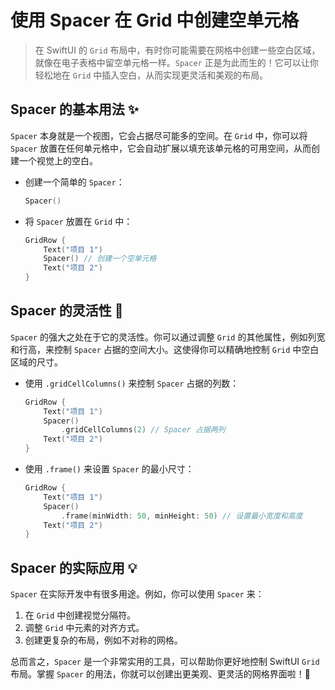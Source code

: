 ﻿# 使用 Spacer 在 Grid 中创建空单元格

> 在 SwiftUI 的 `Grid` 布局中，有时你可能需要在网格中创建一些空白区域，就像在电子表格中留空单元格一样。`Spacer` 正是为此而生的！它可以让你轻松地在 `Grid` 中插入空白，从而实现更灵活和美观的布局。

## Spacer 的基本用法 ✨

`Spacer` 本身就是一个视图，它会占据尽可能多的空间。在 `Grid` 中，你可以将 `Spacer` 放置在任何单元格中，它会自动扩展以填充该单元格的可用空间，从而创建一个视觉上的空白。

*   创建一个简单的 `Spacer`：

    ```swift
    Spacer()
    ```

*   将 `Spacer` 放置在 `Grid` 中：

    ```swift
    GridRow {
        Text("项目 1")
        Spacer() // 创建一个空单元格
        Text("项目 2")
    }
    ```

## Spacer 的灵活性 🌟

`Spacer` 的强大之处在于它的灵活性。你可以通过调整 `Grid` 的其他属性，例如列宽和行高，来控制 `Spacer` 占据的空间大小。这使得你可以精确地控制 `Grid` 中空白区域的尺寸。

*   使用 `.gridCellColumns()` 来控制 `Spacer` 占据的列数：

    ```swift
    GridRow {
        Text("项目 1")
        Spacer()
            .gridCellColumns(2) // Spacer 占据两列
        Text("项目 2")
    }
    ```

*   使用 `.frame()` 来设置 `Spacer` 的最小尺寸：

    ```swift
    GridRow {
        Text("项目 1")
        Spacer()
            .frame(minWidth: 50, minHeight: 50) // 设置最小宽度和高度
        Text("项目 2")
    }
    ```

## Spacer 的实际应用 💡

`Spacer` 在实际开发中有很多用途。例如，你可以使用 `Spacer` 来：

1.  在 `Grid` 中创建视觉分隔符。
2.  调整 `Grid` 中元素的对齐方式。
3.  创建更复杂的布局，例如不对称的网格。

总而言之，`Spacer` 是一个非常实用的工具，可以帮助你更好地控制 SwiftUI `Grid` 布局。掌握 `Spacer` 的用法，你就可以创建出更美观、更灵活的网格界面啦！🎉


